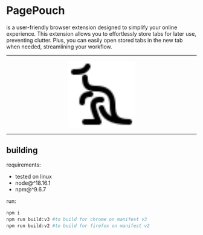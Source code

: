 # PagePouch
is a user-friendly browser extension designed to simplify your online experience. This extension allows you to effortlessly store tabs for later use, preventing clutter. Plus, you can easily open stored tabs in the new tab when needed, streamlining your workflow.

---

<div align="center">
<img style="width:35%;" src="./public/favicon.svg">
</div>

---

## building
requirements:
- tested on linux
- node@^18.16.1
- npm@^9.6.7

run:

```bash
npm i
npm run build:v3 #to build for chrome on manifest v3
npm run build:v2 #to build for firefox on manifest v2
```
